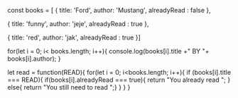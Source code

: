 const books = [
{
  title: 'Ford',
  author: 'Mustang',
  alreadyRead : false
},

{
  title: 'funny',
  author: 'jeje',
  alreadyRead : true
},

{
  title: 'red',
  author: 'jak',
  alreadyRead : true
}]

for(let i = 0; i< books.length; i++){
console.log(books[i].title +" BY "+ books[i].author);
}

let read = function(READ){
for(let i = 0; i<books.length; i++){
if (books[i].title === READ){
if(books[i].alreadyRead === true){
return "You already read ";
}
else{ return "You still need to read ";}
}
}
}
